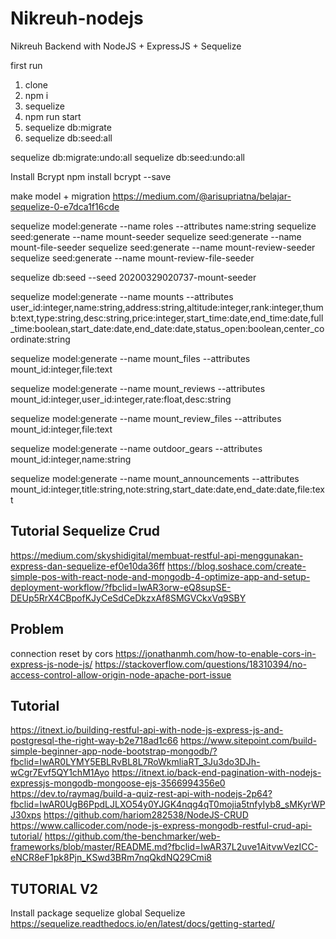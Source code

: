 # Nikreuh-nodejs

Nikreuh Backend with NodeJS + ExpressJS + Sequelize

first run
1. clone
2. npm i
3. sequelize
4. npm run start
5. sequelize db:migrate
6. sequelize db:seed:all

sequelize db:migrate:undo:all
sequelize db:seed:undo:all

Install Bcrypt
npm install bcrypt --save

make model + migration
https://medium.com/@arisupriatna/belajar-sequelize-0-e7dca1f16cde

sequelize model:generate --name roles --attributes name:string
sequelize seed:generate --name mount-seeder
sequelize seed:generate --name mount-file-seeder
sequelize seed:generate --name mount-review-seeder
sequelize seed:generate --name mount-review-file-seeder

sequelize db:seed --seed 20200329020737-mount-seeder

sequelize model:generate --name mounts --attributes user_id:integer,name:string,address:string,altitude:integer,rank:integer,thumb:text,type:string,desc:string,price:integer,start_time:date,end_time:date,full_time:boolean,start_date:date,end_date:date,status_open:boolean,center_coordinate:string

sequelize model:generate --name mount_files --attributes mount_id:integer,file:text

sequelize model:generate --name mount_reviews --attributes mount_id:integer,user_id:integer,rate:float,desc:string

sequelize model:generate --name mount_review_files --attributes mount_id:integer,file:text

sequelize model:generate --name outdoor_gears --attributes mount_id:integer,name:string

sequelize model:generate --name mount_announcements --attributes mount_id:integer,title:string,note:string,start_date:date,end_date:date,file:text

## Tutorial Sequelize Crud
https://medium.com/skyshidigital/membuat-restful-api-menggunakan-express-dan-sequelize-ef0e10da36ff
https://blog.soshace.com/create-simple-pos-with-react-node-and-mongodb-4-optimize-app-and-setup-deployment-workflow/?fbclid=IwAR3orw-eQ8supSE-DEUp5RrX4CBpofKJyCeSdCeDkzxAf8SMGVCkxVq9SBY

## Problem
connection reset by cors
https://jonathanmh.com/how-to-enable-cors-in-express-js-node-js/
https://stackoverflow.com/questions/18310394/no-access-control-allow-origin-node-apache-port-issue

## Tutorial
https://itnext.io/building-restful-api-with-node-js-express-js-and-postgresql-the-right-way-b2e718ad1c66
https://www.sitepoint.com/build-simple-beginner-app-node-bootstrap-mongodb/?fbclid=IwAR0LYMY5EBLRvBL8L7RoWkmliaRT_3Ju3do3DJh-wCgr7Evf5QY1chM1Ayo
https://itnext.io/back-end-pagination-with-nodejs-expressjs-mongodb-mongoose-ejs-3566994356e0
https://dev.to/raymag/build-a-quiz-rest-api-with-nodejs-2p64?fbclid=IwAR0UgB6PpdLJLXO54y0YJGK4nqg4qT0mojia5tnfyIyb8_sMKyrWPJ30xps
https://github.com/hariom282538/NodeJS-CRUD
https://www.callicoder.com/node-js-express-mongodb-restful-crud-api-tutorial/
https://github.com/the-benchmarker/web-frameworks/blob/master/README.md?fbclid=IwAR37L2uve1AitvwVezICC-eNCR8eF1pk8Pjn_KSwd3BRm7nqQkdNQ29Cmi8

## TUTORIAL V2
Install package sequelize global
Sequelize
https://sequelize.readthedocs.io/en/latest/docs/getting-started/